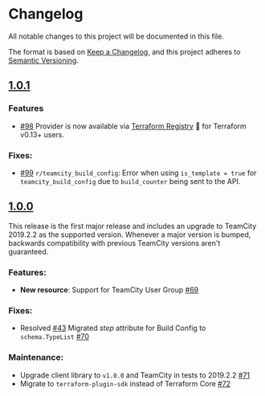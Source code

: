 # Changelog

All notable changes to this project will be documented in this file.

The format is based on [Keep a Changelog](https://keepachangelog.com/en/1.0.0/),
and this project adheres to [Semantic Versioning](https://semver.org/spec/v2.0.0.html).

## [1.0.1]

### Features
- [#98] Provider is now available via [Terraform Registry](https://registry.terraform.io/providers/cvbarros/teamcity/latest) :tada: for Terraform v0.13+ users.

### Fixes:
- [#99] `r/teamcity_build_config`: Error when using `is_template = true` for `teamcity_build_config` due to `build_counter` being sent to the API.

## [1.0.0]

This release is the first major release and includes an upgrade to TeamCity 2019.2.2 as the supported version.
Whenever a major version is bumped, backwards compatibility with previous TeamCity versions aren't guaranteed.

### Features:
- **New resource**: Support for TeamCity User Group [#69]

### Fixes:
- Resolved [#43] Migrated _step_ attribute for Build Config to `schema.TypeList` [#70]

### Maintenance:
- Upgrade client library to `v1.0.0` and TeamCity in tests to 2019.2.2 [#71]
- Migrate to `terraform-plugin-sdk` instead of Terraform Core [#72]

[//]: # (Release links)
[1.0.1]: https://github.com/cvbarros/terraform-provider-teamcity/releases/tag/v1.0.1
[1.0.0]: https://github.com/cvbarros/terraform-provider-teamcity/releases/tag/v1.0.0

[//]: # (Issue/PR links)
[#43]: https://github.com/cvbarros/terraform-provider-teamcity/issues/43
[#69]: https://github.com/cvbarros/terraform-provider-teamcity/pull/69
[#70]: https://github.com/cvbarros/terraform-provider-teamcity/pull/70
[#71]: https://github.com/cvbarros/terraform-provider-teamcity/pull/71
[#72]: https://github.com/cvbarros/terraform-provider-teamcity/pull/72
[#98]: https://github.com/cvbarros/terraform-provider-teamcity/issues/98
[#99]: https://github.com/cvbarros/terraform-provider-teamcity/issues/99
